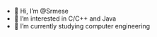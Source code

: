 - 👋 Hi, I’m @Srmese
- 👀 I’m interested in C/C++ and Java
- 🌱 I’m currently studying computer engineering

<!---
Srmese/Srmese is a ✨ special ✨ repository because its `README.md` (this file) appears on your GitHub profile.
You can click the Preview link to take a look at your changes.
--->
